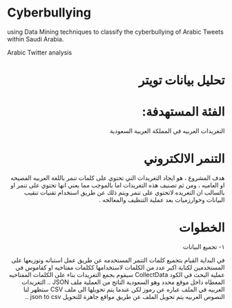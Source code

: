 # Cyberbullying
using Data Mining techniques to classify the cyberbullying of Arabic Tweets within Saudi Arabia. 

Arabic Twitter analysis 

# <div dir="rtl"> تحليل بيانات تويتر </div>


# <div dir="rtl"> الفئة المستهدفة: </div> 
<div dir="rtl">
التغريدات العربيه في المملكة العربية السعودية
</div>


# <div dir="rtl"> التنمر الالكتروني </div>  
<div dir="rtl">
هدف المشروع ، هو ايجاد التغريدات التي تحتوي على كلمات تنمر باللغة العربيه الفصيحه او العاميه ، ومن ثم تصنيف هذه التغريدات اما بالموجب مما يعني انها تحتوي على تنمر او بالسالب ان التغريده لاتحتوي على تنمر
ويتم ذلك عن طريق استخدام تقنيات تنقيب البيانات وخوارزميات بعد عملية التنظيف والمعالجه .
</div>


# <div dir="rtl"> الخطوات </div>
<div dir="rtl">
١- تجميع البيانات


في البداية القيام بتجميع كلمات التنمر المستخدمه عن طريق عمل استبانه وتوزيعها على المستخدمين لكتابة اكبر عدد من الكلمات لاستخدامها ككلمات مفتاحيه او كقاموس في عملية البحث
في الكود CollectData سيقوم بجمع التغريدات بناء على الكلمات المفتاحيه المعطاه داخل موقع محدد وهو السعودية
الناتج من العملية ملف JSON .. التغريدات العربيه في الملف عباره عن رموز لكن عندما يتم تحويلها الى ملف CSV ستظهر لنا النصوص العربيه 
يتم تحويل الملف عن طريق مواقع جاهزة للتحويل json to csv ..

</div>

